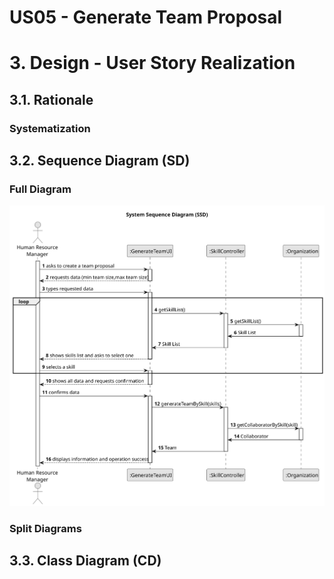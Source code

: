 # US05 - Generate Team Proposal

# 3. Design - User Story Realization 

## 3.1. Rationale

### Systematization ##

## 3.2. Sequence Diagram (SD)

### Full Diagram
![System Sequence Diagram](svg/us05-system-sequence-diagram-full.svg)

### Split Diagrams

## 3.3. Class Diagram (CD)

